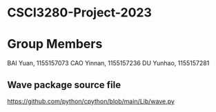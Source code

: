 # CSCI3280-Project-2023

# Group Members

BAI Yuan, 1155157073
CAO Yinnan, 1155157236
DU Yunhao, 1155157281


## Wave package source file
https://github.com/python/cpython/blob/main/Lib/wave.py
